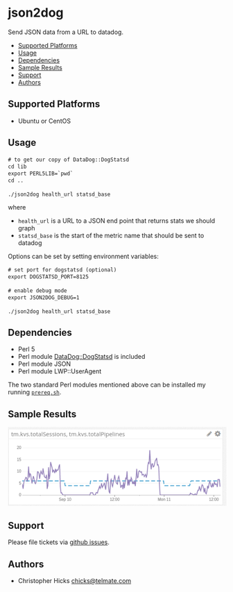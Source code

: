 # json2dog

Send JSON data from a URL to datadog.

* [Supported Platforms](#supported-platforms)
* [Usage](#usage)
* [Dependencies](#dependencies)
* [Sample Results](#sample_results)
* [Support](#support)
* [Authors](#authors)

## Supported Platforms <a name="supported-platforms"></a>

* Ubuntu or CentOS

## Usage <a name="usage"></a>
	# to get our copy of DataDog::DogStatsd
	cd lib
	export PERL5LIB=`pwd`
	cd ..

	./json2dog health_url statsd_base

where

* `health_url` is a URL to a JSON end point that returns stats we should graph
* `statsd_base` is the start of the metric name that should be sent to datadog

Options can be set by setting environment variables:

	# set port for dogstatsd (optional)
	export DOGSTATSD_PORT=8125

	# enable debug mode
	export JSON2DOG_DEBUG=1

	./json2dog health_url statsd_base

## Dependencies <a name="dependencies"></a>

* Perl 5
* Perl module [DataDog::DogStatsd](https://github.com/binary-com/dogstatsd-perl) is included
* Perl module JSON
* Perl module LWP::UserAgent

The two standard Perl modules mentioned above can be installed my running
[`prereq.sh`](prereq.sh).

## Sample Results <A name="sample_results"></a>

![example 1](img/json2dog_example1.png)

## Support <a name="support"></a>

Please file tickets via [github issues](https://github.com/Telmate/json2dog/issues).

## Authors <a name="authors"></a>

* Christopher Hicks <chicks@telmate.com>
